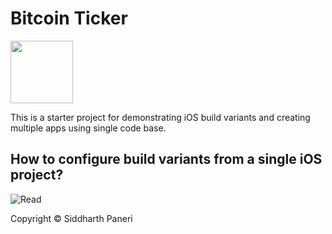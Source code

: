# Bitcoin Ticker

<img src="https://ibb.co/p4GZsqF" width="100"/>

This is a starter project for demonstrating iOS build variants and creating multiple apps using single code base. 


## How to configure build variants from a single iOS project?
![Read](http://sarcasticsid.com/2018/11/how-to-configure-build-variants-from-single-ios-project)

Copyright © Siddharth Paneri
